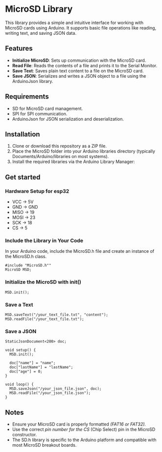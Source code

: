 # MicroSD Library

This library provides a simple and intuitive interface for working with MicroSD cards using Arduino. It supports basic file operations like reading, writing text, and saving JSON data.

## Features

* **Initialize MicroSD**: Sets up communication with the MicroSD card.
* **Read File**: Reads the contents of a file and prints it to the Serial Monitor.
* **Save Text**: Saves plain text content to a file on the MicroSD card.
* **Save JSON**: Serializes and writes a JSON object to a file using the ArduinoJson library.

## Requirements

* SD for MicroSD card management.
* SPI for SPI communication.
* ArduinoJson for JSON serialization and deserialization.

## Installation

1. Clone or download this repository as a ZIP file.
2. Place the MicroSD folder into your Arduino libraries directory (typically Documents/Arduino/libraries on most systems).
3. Install the required libraries via the Arduino Library Manager:

## Get started

### Hardware Setup for esp32

* VCC -> 5V
* GND -> GND
* MISO -> 19
* MOSI -> 23
* SCK -> 18
* CS -> 5

### Include the Library in Your Code

In your Arduino code, include the MicroSD.h file and create an instance of the MicroSD.h class.
```
#include "MicroSD.h""
MicroSD MSD;
```

### Initialize the MicroSD with init()

```
MSD.init();
```

### Save a Text

```
MSD.saveText("/your_text_file.txt", "content");
MSD.readFile("/your_text_file.txt");
```

### Save a JSON

```
StaticJsonDocument<200> doc;

void setup() {
  MSD.init();

  doc["name"] = "name";
  doc["lastName"] = "lastName";
  doc["age"] = 0;
}

void loop() {
  MSD.saveJson("/your_json_file.json", doc);
  MSD.readFile("/your_json_file.json");
}
```

## Notes
* Ensure your MicroSD card is properly formatted *(FAT16 or FAT32).*
* Use the correct *pin number for the CS* (Chip Select) pin in the MicroSD constructor.
* The SD.h library is specific to the Arduino platform and compatible with most MicroSD breakout boards.